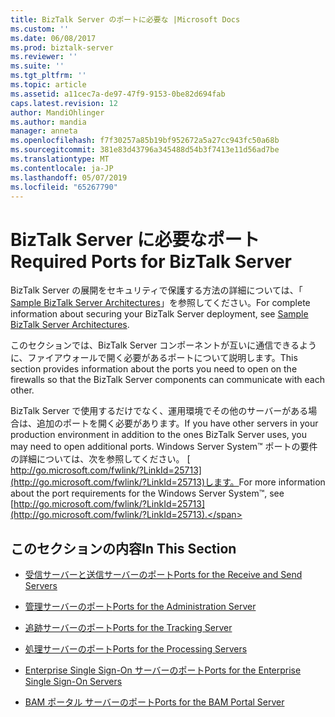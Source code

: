 ```yaml
---
title: BizTalk Server のポートに必要な |Microsoft Docs
ms.custom: ''
ms.date: 06/08/2017
ms.prod: biztalk-server
ms.reviewer: ''
ms.suite: ''
ms.tgt_pltfrm: ''
ms.topic: article
ms.assetid: a11cec7a-de97-47f9-9153-0be82d694fab
caps.latest.revision: 12
author: MandiOhlinger
ms.author: mandia
manager: anneta
ms.openlocfilehash: f7f30257a85b19bf952672a5a27cc943fc50a68b
ms.sourcegitcommit: 381e83d43796a345488d54b3f7413e11d56ad7be
ms.translationtype: MT
ms.contentlocale: ja-JP
ms.lasthandoff: 05/07/2019
ms.locfileid: "65267790"
---
```

# <a name="required-ports-for-biztalk-server"></a><span data-ttu-id="44697-102">BizTalk Server に必要なポート</span><span class="sxs-lookup"><span data-stu-id="44697-102">Required Ports for BizTalk Server</span></span>
<span data-ttu-id="44697-103">BizTalk Server の展開をセキュリティで保護する方法の詳細については、「 [Sample BizTalk Server Architectures](../core/sample-biztalk-server-architectures.md)」を参照してください。</span><span class="sxs-lookup"><span data-stu-id="44697-103">For complete information about securing your BizTalk Server deployment, see [Sample BizTalk Server Architectures](../core/sample-biztalk-server-architectures.md).</span></span>  
  
 <span data-ttu-id="44697-104">このセクションでは、BizTalk Server コンポーネントが互いに通信できるように、ファイアウォールで開く必要があるポートについて説明します。</span><span class="sxs-lookup"><span data-stu-id="44697-104">This section provides information about the ports you need to open on the firewalls so that the BizTalk Server components can communicate with each other.</span></span>  
  
 <span data-ttu-id="44697-105">BizTalk Server で使用するだけでなく、運用環境でその他のサーバーがある場合は、追加のポートを開く必要があります。</span><span class="sxs-lookup"><span data-stu-id="44697-105">If you have other servers in your production environment in addition to the ones BizTalk Server uses, you may need to open additional ports.</span></span> <span data-ttu-id="44697-106">Windows Server System™ ポートの要件の詳細については、次を参照してください。 [ http://go.microsoft.com/fwlink/?LinkId=25713](http://go.microsoft.com/fwlink/?LinkId=25713)します。</span><span class="sxs-lookup"><span data-stu-id="44697-106">For more information about the port requirements for the Windows Server System™, see [http://go.microsoft.com/fwlink/?LinkId=25713](http://go.microsoft.com/fwlink/?LinkId=25713).</span></span>  
  
## <a name="in-this-section"></a><span data-ttu-id="44697-107">このセクションの内容</span><span class="sxs-lookup"><span data-stu-id="44697-107">In This Section</span></span>  
  
-   [<span data-ttu-id="44697-108">受信サーバーと送信サーバーのポート</span><span class="sxs-lookup"><span data-stu-id="44697-108">Ports for the Receive and Send Servers</span></span>](../core/ports-for-the-receive-and-send-servers.md)  
  
-   [<span data-ttu-id="44697-109">管理サーバーのポート</span><span class="sxs-lookup"><span data-stu-id="44697-109">Ports for the Administration Server</span></span>](../core/ports-for-the-administration-server.md)  
  
-   [<span data-ttu-id="44697-110">追跡サーバーのポート</span><span class="sxs-lookup"><span data-stu-id="44697-110">Ports for the Tracking Server</span></span>](../core/ports-for-the-tracking-server.md)  
  
-   [<span data-ttu-id="44697-111">処理サーバーのポート</span><span class="sxs-lookup"><span data-stu-id="44697-111">Ports for the Processing Servers</span></span>](../core/ports-for-the-processing-servers.md)  
  
-   [<span data-ttu-id="44697-112">Enterprise Single Sign-On サーバーのポート</span><span class="sxs-lookup"><span data-stu-id="44697-112">Ports for the Enterprise Single Sign-On Servers</span></span>](../core/ports-for-the-enterprise-single-sign-on-servers.md)  
  
-   [<span data-ttu-id="44697-113">BAM ポータル サーバーのポート</span><span class="sxs-lookup"><span data-stu-id="44697-113">Ports for the BAM Portal Server</span></span>](../core/ports-for-the-bam-portal-server.md)